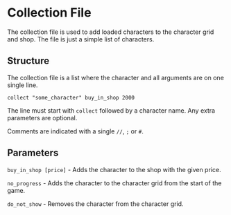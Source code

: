 Collection File
============
The collection file is used to add loaded characters to the character grid and shop. The file is just a simple list of characters.

## Structure
The collection file is a list where the character and all arguments are on one single line.
```
collect "some_character" buy_in_shop 2000
```

The line must start with `collect` followed by a character name. Any extra parameters are optional. 

Comments are indicated with a single `//`, `;` or `#`.

## Parameters
`buy_in_shop [price]` - Adds the character to the shop with the given price.

`no_progress` - Adds the character to the character grid from the start of the game.

`do_not_show` - Removes the character from the character grid.